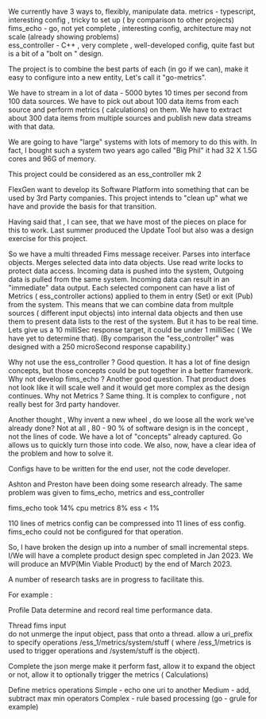 We currently have 3 ways to, flexibly, manipulate data.
metrics - typescript, interesting config , tricky to set up ( by comparison to other projects)
fims_echo - go, not yet complete ,  interesting config, architecture may not scale (already showing problems)  
ess_controller - C++ , very complete , well-developed config, quite fast but is a bit of a "bolt on " design.


The project is to combine the best parts of each (in go if we can), make it easy to configure into a new entity,
Let's call it "go-metrics".

We have to stream in a lot of data - 5000 bytes 10 times per second from 100 data sources.
We have to pick out about 100 data items from each source and perform metrics ( calculations) on them.
We have to extract about 300 data items from multiple sources and publish new data streams with that data.
 
We are going to have "large" systems with lots of memory to do this with.
In fact, I bought such a system two years ago called "Big Phil" it had 32 X 1.5G cores and 96G of memory.

This project could be considered as an ess_controller mk 2 

FlexGen want to develop its Software Platform into something that can be used by 3rd Party companies.
This project intends to "clean up" what we have and provide the basis for that transition.

Having said that , I can see, that we have most of the pieces on place for this to work. Last summer produced the Update Tool but also was a design exercise for this project.

So we have a multi threaded Fims message receiver. Parses into interface objects. Merges selected data into data objects. Use read write locks to protect data access.
Incoming data is pushed into the system, Outgoing data is pulled from the same system.
Incoming data can result in an "immediate" data output.
Each selected component can have a list of Metrics ( ess_controller actions) applied to them in entry (Set) or exit (Pub) from the system.
This means that we can combine data from multple sources ( different input objects) into internal data objects and then use them to present data lists to the rest of the system.
But it has to be real time. Lets give us a 10 milliSec response target, it could be under 1 milliSec ( We have yet to determine that).
(By comparison the "ess_controller" was designed with a 250 microSecond response capability.)

Why not use the ess_controller ? Good question. It has a lot of fine design concepts, but those concepts could be put together in a better framework. 
Why not develop fims_echo ? Another good question. That product does not look like it will scale well and it would get more complex as the design continues. 
Why not Metrics ?  Same thing. It is complex to configure , not really best for 3rd party handover.
  
Another thought , Why invent a new wheel , do we loose all the work we've already done?
   Not at all , 80 - 90 % of software design is in the concept , not the lines of code.
   We have a lot of "concepts" already captured. Go allows us to quickly turn those into code.
  We also, now, have a clear idea of the problem and how to solve it.

Configs have to be written for the end user, not the code developer.

Ashton and Preston have been doing some research already.
The same problem was given to fims_echo, metrics and ess_controller

  fims_echo took 14% cpu
  metrics                8%
  ess                        < 1%

110 lines of metrics config can be compressed into 11 lines of ess config.
fims_echo could not be configured for that operation.

So, I have broken the design up into a number of small incremental steps.
I/We will have a complete product design spec completed in Jan 2023.
We will produce an MVP(Min Viable Product)  by the end of March 2023.

A number of research tasks are in progress to facilitate this.

For example :

Profile Data
  determine and record real time performance data.

Thread fims input  
   do not unmerge the input object, pass that onto a thread.
   allow a uri_prefix to specify operations /ess_1/metrics/system/stuff ( where /ess_1/metrics  is used to trigger              operations and /system/stuff is the object). 
  
Complete the json merge
      make it perform fast,
      allow it to expand the object or not,
      allow it to optionally trigger the metrics ( Calculations)
 
Define metrics operations
  Simple - echo one uri to another 
  Medium - add, subtract max min operators
  Complex - rule based processing (go - grule for example)

